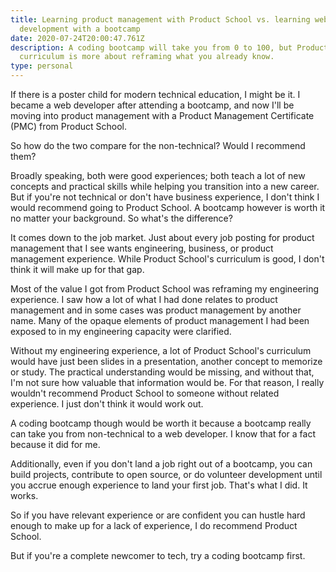 ```yaml
---
title: Learning product management with Product School vs. learning web
  development with a bootcamp
date: 2020-07-24T20:00:47.761Z
description: A coding bootcamp will take you from 0 to 100, but Product School's
  curriculum is more about reframing what you already know.
type: personal
---
```

If there is a poster child for modern technical education, I might be it. I became a web developer after attending a bootcamp, and now I'll be moving into product management with a Product Management Certificate (PMC) from Product School.

So how do the two compare for the non-technical? Would I recommend them?

Broadly speaking, both were good experiences; both teach a lot of new concepts and practical skills while helping you transition into a new career. But if you're not technical or don't have business experience, I don't think I would recommend going to Product School. A bootcamp however is worth it no matter your background. So what's the difference?

It comes down to the job market. Just about every job posting for product management that I see wants engineering, business, or product management experience. While Product School's curriculum is good, I don't think it will make up for that gap.

Most of the value I got from Product School was reframing my engineering experience. I saw how a lot of what I had done relates to product management and in some cases was product management by another name. Many of the opaque elements of product management I had been exposed to in my engineering capacity were clarified.

Without my engineering experience, a lot of Product School's curriculum would have just been slides in a presentation, another concept to memorize or study. The practical understanding would be missing, and without that, I'm not sure how valuable that information would be. For that reason, I really wouldn't recommend Product School to someone without related experience. I just don't think it would work out.

A coding bootcamp though would be worth it because a bootcamp really can take you from non-technical to a web developer. I know that for a fact because it did for me.

Additionally, even if you don't land a job right out of a bootcamp, you can build projects, contribute to open source, or do volunteer development until you accrue enough experience to land your first job. That's what I did. It works.

So if you have relevant experience or are confident you can hustle hard enough to make up for a lack of experience, I do recommend Product School. 

But if you're a complete newcomer to tech, try a coding bootcamp first.